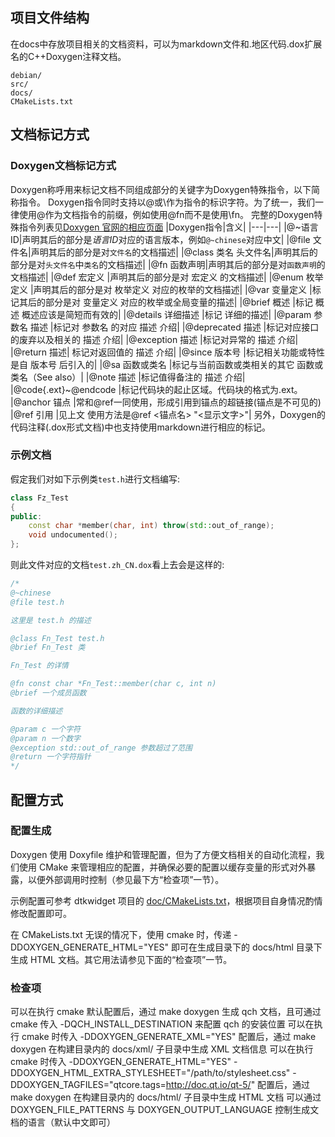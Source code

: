 ## 项目文件结构
在docs中存放项目相关的文档资料，可以为markdown文件和.地区代码.dox扩展名的C++Doxygen注释文档。
```shell
debian/
src/
docs/
CMakeLists.txt
```
## 文档标记方式
### Doxygen文档标记方式
Doxygen称呼用来标记文档不同组成部分的关键字为Doxygen特殊指令，以下简称指令。
Doxygen指令同时支持以@或\作为指令的标识字符。为了统一，我们一律使用@作为文档指令的前缀，例如使用@fn而不是使用\fn。
完整的Doxygen特殊指令列表见[Doxygen 官网的相应页面](https://www.doxygen.nl/manual/commands.html)
|Doxygen指令|含义|
|---|---|
|@~语言ID|声明其后的部分是*语言ID*对应的语言版本，例如`@~chinese`对应中文|
|@file 文件名|声明其后的部分是对`文件名`的文档描述|
|@class 类名 头文件名|声明其后的部分是对`头文件名`中`类名`的文档描述|
|@fn 函数声明|声明其后的部分是对`函数声明`的文档描述|
|@def 宏定义	|声明其后的部分是对 宏定义 的文档描述|
|@enum 枚举定义	|声明其后的部分是对 枚举定义 对应的枚举的文档描述|
|@var 变量定义	|标记其后的部分是对 变量定义 对应的枚举或全局变量的描述|
|@brief 概述	|标记 概述 概述应该是简短而有效的|
|@details 详细描述	|标记 详细的描述|
|@param 参数名 描述	|标记对 参数名 的对应 描述 介绍|
|@deprecated 描述	|标记对应接口的废弃以及相关的 描述 介绍|
|@exception 描述	|标记对异常的 描述 介绍|
|@return 描述|	标记对返回值的 描述 介绍|
|@since 版本号	|标记相关功能或特性是自 版本号 后引入的|
|@sa 函数或类名	|标记与当前函数或类相关的其它 函数或类名（See also）|
|@note 描述	|标记值得备注的 描述 介绍|
|@code{.ext}~@endcode	|标记代码块的起止区域。代码块的格式为.ext。
|@anchor 锚点	|常和@ref一同使用，形成引用到锚点的超链接(锚点是不可见的)
|@ref 引用	|见上文 使用方法是@ref <锚点名> "<显示文字>"|
另外，Doxygen的代码注释(.dox形式文档)中也支持使用markdown进行相应的标记。
### 示例文档
假定我们对如下示例类`test.h`进行文档编写:
```cpp
class Fz_Test
{
public:
    const char *member(char, int) throw(std::out_of_range);
    void undocumented();
};
```
则此文件对应的文档`test.zh_CN.dox`看上去会是这样的:
```cpp
/*
@~chinese
@file test.h

这里是 test.h 的描述

@class Fn_Test test.h
@brief Fn_Test 类

Fn_Test 的详情

@fn const char *Fn_Test::member(char c, int n)
@brief 一个成员函数

函数的详细描述

@param c 一个字符
@param n 一个数字
@exception std::out_of_range 参数超过了范围
@return 一个字符指针
*/
```
## 配置方式
### 配置生成
Doxygen 使用 Doxyfile 维护和管理配置，但为了方便文档相关的自动化流程，我们使用 CMake 来管理相应的配置，并确保必要的配置以缓存变量的形式对外暴露，以便外部调用时控制（参见最下方“检查项”一节）。

示例配置可参考 dtkwidget 项目的 [doc/CMakeLists.txt](https://github.com/linuxdeepin/dtkwidget/blob/26509c34800a5634db16377ded0d3e746bcfbca8/doc/CMakeLists.txt)，根据项目自身情况酌情修改配置即可。

在 CMakeLists.txt 无误的情况下，使用 cmake 时，传递 -DDOXYGEN_GENERATE_HTML="YES" 即可在生成目录下的 docs/html 目录下生成 HTML 文档。其它用法请参见下面的“检查项”一节。
### 检查项
可以在执行 cmake 默认配置后，通过 make doxygen 生成 qch 文档，且可通过 cmake 传入 -DQCH_INSTALL_DESTINATION 来配置 qch 的安装位置
可以在执行 cmake 时传入 -DDOXYGEN_GENERATE_XML="YES" 配置后，通过 make doxygen 在构建目录内的 docs/xml/ 子目录中生成 XML 文档信息
可以在执行 cmake 时传入 -DDOXYGEN_GENERATE_HTML="YES" -DDOXYGEN_HTML_EXTRA_STYLESHEET="/path/to/stylesheet.css" -DDOXYGEN_TAGFILES="qtcore.tags=http://doc.qt.io/qt-5/" 配置后，通过 make doxygen 在构建目录内的 docs/html/ 子目录中生成 HTML 文档
可以通过 DOXYGEN_FILE_PATTERNS 与 DOXYGEN_OUTPUT_LANGUAGE 控制生成文档的语言（默认中文即可）
